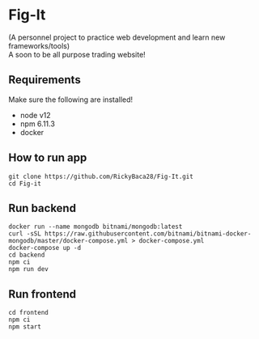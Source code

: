 # Fig-It
(A personnel project to practice web development and learn new frameworks/tools) <br>
A soon to be all purpose trading website!

## Requirements
Make sure the following are installed!
* node v12
* npm 6.11.3
* docker

## How to run app
```
git clone https://github.com/RickyBaca28/Fig-It.git
cd Fig-it
```
## Run backend
```
docker run --name mongodb bitnami/mongodb:latest
curl -sSL https://raw.githubusercontent.com/bitnami/bitnami-docker-mongodb/master/docker-compose.yml > docker-compose.yml
docker-compose up -d
cd backend
npm ci
npm run dev
```

## Run frontend
```
cd frontend
npm ci
npm start
```